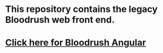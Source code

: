 # This repository contains the legacy Bloodrush web front end.

# [Click here for Bloodrush Angular](https://github.com/calebfroese/bloodrush-ng)
